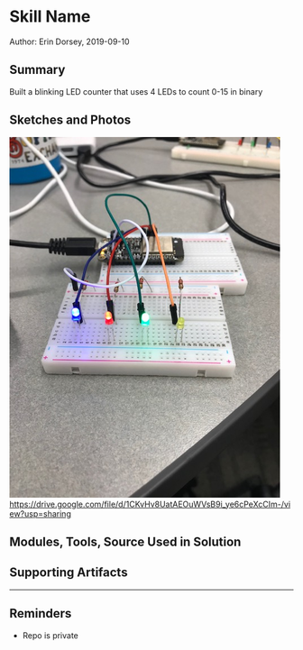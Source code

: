 #  Skill Name

Author: Erin Dorsey, 2019-09-10

## Summary
Built a blinking LED counter that uses 4 LEDs to count 0-15 in binary

## Sketches and Photos
![Image](./images/IMG_6304.jpg)
https://drive.google.com/file/d/1CKvHv8UatAEOuWVsB9i_ye6cPeXcCIm-/view?usp=sharing
## Modules, Tools, Source Used in Solution


## Supporting Artifacts


-----

## Reminders
- Repo is private
